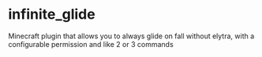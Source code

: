# infinite_glide
Minecraft plugin that allows you to always glide on fall without elytra, with a configurable permission and like 2 or 3 commands
